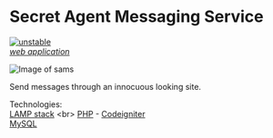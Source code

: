 Secret Agent Messaging Service
=============
[![unstable](http://badges.github.io/stability-badges/dist/unstable.svg)](http://github.com/badges/stability-badges) <br>
[*web application*](http://sams.eric.hosting/) <br>

![Image of sams](http://imgur.com/Q6TDmK2.png) <br>

Send messages through an innocuous looking site. <br>

Technologies: <br>
[LAMP stack](https://en.wikipedia.org/wiki/LAMP_(software_bundle)) <br>
[PHP](https://en.wikipedia.org/wiki/PHP) - [Codeigniter](https://www.codeigniter.com/) <br>
[MySQL](https://www.mysql.com/) <br>
